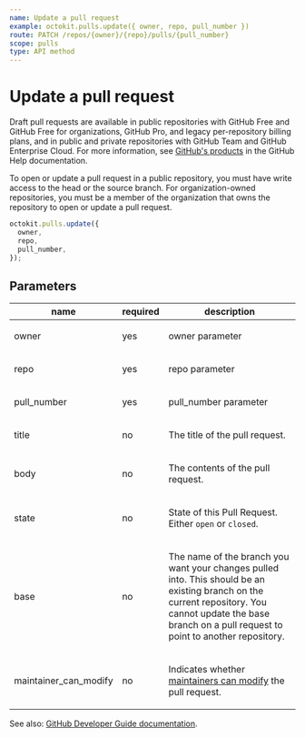```yaml
---
name: Update a pull request
example: octokit.pulls.update({ owner, repo, pull_number })
route: PATCH /repos/{owner}/{repo}/pulls/{pull_number}
scope: pulls
type: API method
---
```


# Update a pull request

Draft pull requests are available in public repositories with GitHub Free and GitHub Free for organizations, GitHub Pro, and legacy per-repository billing plans, and in public and private repositories with GitHub Team and GitHub Enterprise Cloud. For more information, see [GitHub's products](https://help.github.com/github/getting-started-with-github/githubs-products) in the GitHub Help documentation.

To open or update a pull request in a public repository, you must have write access to the head or the source branch. For organization-owned repositories, you must be a member of the organization that owns the repository to open or update a pull request.

```js
octokit.pulls.update({
  owner,
  repo,
  pull_number,
});
```

## Parameters

<table>
  <thead>
    <tr>
      <th>name</th>
      <th>required</th>
      <th>description</th>
    </tr>
  </thead>
  <tbody>
    <tr><td>owner</td><td>yes</td><td>

owner parameter

</td></tr>
<tr><td>repo</td><td>yes</td><td>

repo parameter

</td></tr>
<tr><td>pull_number</td><td>yes</td><td>

pull_number parameter

</td></tr>
<tr><td>title</td><td>no</td><td>

The title of the pull request.

</td></tr>
<tr><td>body</td><td>no</td><td>

The contents of the pull request.

</td></tr>
<tr><td>state</td><td>no</td><td>

State of this Pull Request. Either `open` or `closed`.

</td></tr>
<tr><td>base</td><td>no</td><td>

The name of the branch you want your changes pulled into. This should be an existing branch on the current repository. You cannot update the base branch on a pull request to point to another repository.

</td></tr>
<tr><td>maintainer_can_modify</td><td>no</td><td>

Indicates whether [maintainers can modify](https://help.github.com/articles/allowing-changes-to-a-pull-request-branch-created-from-a-fork/) the pull request.

</td></tr>
  </tbody>
</table>

See also: [GitHub Developer Guide documentation](https://developer.github.com/v3/pulls/#update-a-pull-request).
